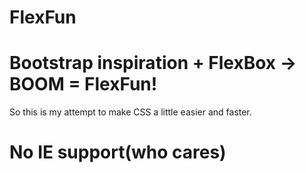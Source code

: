 # FlexFun
# Bootstrap inspiration + FlexBox -> BOOM = FlexFun!

So this is my attempt to make CSS a little easier and faster.

# No IE support(who cares)
